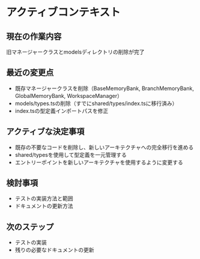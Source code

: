 # アクティブコンテキスト

## 現在の作業内容

旧マネージャークラスとmodelsディレクトリの削除が完了
## 最近の変更点

- 既存マネージャークラスを削除（BaseMemoryBank, BranchMemoryBank, GlobalMemoryBank, WorkspaceManager）
- models/types.tsの削除（すでにshared/types/index.tsに移行済み）
- index.tsの型定義インポートパスを修正
## アクティブな決定事項

- 既存の不要なコードを削除し、新しいアーキテクチャへの完全移行を進める
- shared/typesを使用して型定義を一元管理する
- エントリーポイントを新しいアーキテクチャを使用するように変更する
## 検討事項

- テストの実装方法と範囲
- ドキュメントの更新方法
## 次のステップ

- テストの実装
- 残りの必要なドキュメントの更新
